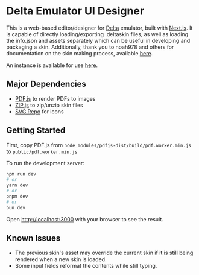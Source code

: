 # Delta Emulator UI Designer

This is a web-based editor/designer for [Delta](https://github.com/rileytestut/Delta) emulator, built with [Next.js](https://nextjs.org/). It is capable of directly loading/exporting .deltaskin files, as well as loading the info.json and assets separately which can be useful in developing and packaging a skin. Additionally, thank you to noah978 and others for documentation on the skin making process, available [here](https://noah978.gitbook.io/delta-docs/skins).

An instance is available for use [here](https://pseudo.tokyo/deltaemu).

## Major Dependencies

-   [PDF.js](https://mozilla.github.io/pdf.js/) to render PDFs to images
-   [ZIP.js](https://gildas-lormeau.github.io/zip.js/) to zip/unzip skin files
-   [SVG Repo](https://www.svgrepo.com) for icons

## Getting Started

First, copy PDF.js from `node_modules/pdfjs-dist/build/pdf.worker.min.js` to `public/pdf.worker.min.js`

To run the development server:

```bash
npm run dev
# or
yarn dev
# or
pnpm dev
# or
bun dev
```

Open [http://localhost:3000](http://localhost:3000) with your browser to see the result.

## Known Issues

-   The previous skin's asset may override the current skin if it is still being rendered when a new skin is loaded.
-   Some input fields reformat the contents while still typing.
